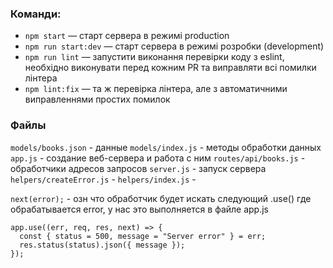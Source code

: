 ### Команди:

- `npm start` &mdash; старт сервера в режимі production
- `npm run start:dev` &mdash; старт сервера в режимі розробки (development)
- `npm run lint` &mdash; запустити виконання перевірки коду з eslint, необхідно виконувати перед кожним PR та виправляти всі помилки лінтера
- `npm lint:fix` &mdash; та ж перевірка лінтера, але з автоматичними виправленнями простих помилок

### Файлы
`models/books.json` - данные
`models/index.js` - методы обработки данных
`app.js` - создание веб-сервера и работа с ним
`routes/api/books.js` - обработчики адресов запросов
`server.js` - запуск сервера
`helpers/createError.js` - 
`helpers/index.js` - 

`next(error);` - озн что обработчик будет искать следующий .use() где обрабатывается error, у нас это выполняется в файле app.js
```
app.use((err, req, res, next) => {
  const { status = 500, message = "Server error" } = err;
  res.status(status).json({ message });
});
```